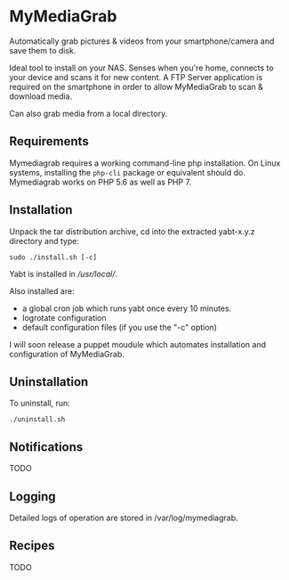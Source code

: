 MyMediaGrab
===========

Automatically grab pictures & videos from your smartphone/camera and save them
to disk.

Ideal tool to install on your NAS. Senses when you're home, connects to your
device and scans it for new content. A FTP Server application is required on
the smartphone in order to allow MyMediaGrab to scan & download media.

Can also grab media from a local directory.

Requirements
------------

Mymediagrab requires a working command-line php installation. On Linux systems,
installing the `php-cli` package or equivalent should do. Mymediagrab works on
PHP 5.6 as well as PHP 7.

Installation
------------

Unpack the tar distribution archive, cd into the extracted yabt-x.y.z directory
and type:

    sudo ./install.sh [-c]

Yabt is installed in */usr/local/*.

Also installed are:
  * a global cron job which runs yabt once every 10 minutes.
  * logrotate configuration
  * default configuration files (if you use the "-c" option)

I will soon release a puppet moudule which automates installation and
configuration of MyMediaGrab.

Uninstallation
--------------

To uninstall, run:

    ./uninstall.sh

Notifications
-------------

TODO

Logging
-------

Detailed logs of operation are stored in /var/log/mymediagrab.

Recipes
-------

TODO
